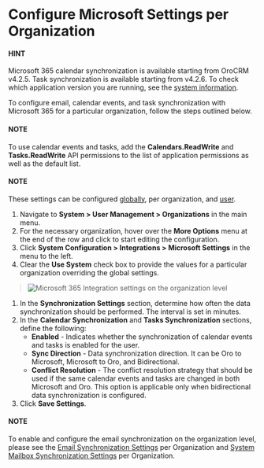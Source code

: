 <a id="organization-configuration-microsoft"></a>

# Configure Microsoft Settings per Organization

#### HINT
Microsoft 365 calendar synchronization is available starting from OroCRM v4.2.5. Task synchronization is available starting from v4.2.6. To check which application version you are running, see the [system information](../../../../../system-information/index.md#system-information).

To configure email, calendar events, and task synchronization with Microsoft 365 for a particular organization, follow the steps outlined below.

#### NOTE
To use calendar events and tasks, add the **Calendars.ReadWrite** and **Tasks.ReadWrite** API permissions to the list of application permissions as well as the default list.

#### NOTE
These settings can be configured [globally](../../../../../configuration/system/integrations/microsoft-settings/index.md#configuration-integrations-microsoft), per organization, and [user](../../../../users/configuration/user-microsoft-settings.md#user-configuration-microsoft-settings).

1. Navigate to **System > User Management > Organizations** in the main menu.
2. For the necessary organization, hover over the <i class="fa fa-ellipsis-h fa-lg" aria-hidden="true"></i> **More Options** menu at the end of the row and click <i class="fas fa-cog" aria-hidden="true"></i> to start editing the configuration.
3. Click **System Configuration > Integrations > Microsoft Settings** in the menu to the left.
4. Clear the **Use System** check box to provide the values for a particular organization overriding the global settings.

> ![Microsoft 365 Integration settings on the organization level](user/img/system/user_management/org_configuration/general/microsoft-settings-organization.png)
1. In the **Synchronization Settings** section, determine how often the data synchronization should be performed. The interval is set in minutes.
2. In the **Calendar Synchronization** and **Tasks Synchronization** sections, define the following:
   * **Enabled** - Indicates whether the synchronization of calendar events and tasks is enabled for the user.
   * **Sync Direction** - Data synchronization direction. It can be Oro to Microsoft, Microsoft to Oro, and Bidirectional.
   * **Conflict Resolution** - The conflict resolution strategy that should be used if the same calendar events and tasks are changed in both Microsoft and Oro. This option is applicable only when bidirectional data synchronization is configured.
3. Click **Save Settings**.

#### NOTE
To enable and configure the email synchronization on the organization level, please see the [Email Synchronization Settings](../organization-email-settings.md#admin-configuration-email-configuration-organization) per Organization and [System Mailbox Synchronization Settings](../organization-email-settings.md#admin-configuration-system-mailboxes-organization) per Organization.

<!-- fa-bars = fa-navicon -->
<!-- Ic Tiles is used as Set As Default in saved views, and as tiles in display layout options -->
<!-- IcPencil refers to Rename in Commerce and Inline Editing in CRM -->
<!-- Check mark in the square. -->
<!-- SortDesc is also used as drop-down arrow -->

